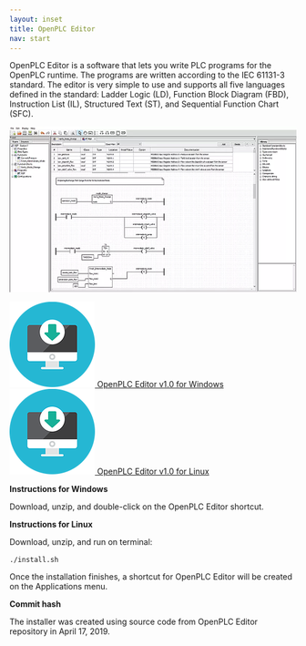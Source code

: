 ```yaml
---
layout: inset
title: OpenPLC Editor
nav: start 
---
```


OpenPLC Editor is a software that lets you write PLC programs for the OpenPLC runtime. The programs are written according to the IEC 61131-3 standard. The editor is very simple to use and supports all five languages defined in the standard: Ladder Logic (LD), Function Block Diagram (FBD), Instruction List (IL), Structured Text (ST), and Sequential Function Chart (SFC).

![](editor.png)

<div class="image-links">
    <div class="row">
        <div class="six columns">
            <div class="download-link">
                <a href="https://drive.google.com/file/d/1SHNx2QYXn8HnZJ5eJ62uZKLzpGQn5cgs/view?usp=sharing">
                    <img src="/assets/img/download.png" alt=""/>
                    <span>OpenPLC Editor v1.0 for Windows</span>
                </a>
            </div>
        </div>
        <div class="six columns">
            <div class="download-link">
                <a href="https://github.com/thiagoralves/OpenPLC_Files/blob/master/Software/OpenPLC_Editor%20v1.0%20-%20Linux.zip?raw=true">
                <img src="/assets/img/download.png" alt=""/>
                <span>OpenPLC Editor v1.0 for Linux</span>
                </a>
            </div>
        </div>
    </div>
</div>

**Instructions for Windows**

Download, unzip, and double-click on the OpenPLC Editor shortcut.

**Instructions for Linux**

Download, unzip, and run on terminal:

```
./install.sh
```

Once the installation finishes, a shortcut for OpenPLC Editor will be created on the Applications menu.

**Commit hash**

The installer was created using source code from OpenPLC Editor repository in April 17, 2019.
